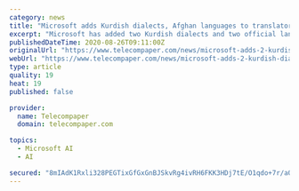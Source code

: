 ```yaml
---
category: news
title: "Microsoft adds Kurdish dialects, Afghan languages to translator"
excerpt: "Microsoft has added two Kurdish dialects and two official languages of Afghanistan to Microsoft Translator. Users are now able to translate to or from Northern and Central Kurdish, as well as Dari and"
publishedDateTime: 2020-08-26T09:11:00Z
originalUrl: "https://www.telecompaper.com/news/microsoft-adds-2-kurdish-dialects-and-2-afghan-languages-to-translator--1351456"
webUrl: "https://www.telecompaper.com/news/microsoft-adds-2-kurdish-dialects-and-2-afghan-languages-to-translator--1351456"
type: article
quality: 19
heat: 19
published: false

provider:
  name: Telecompaper
  domain: telecompaper.com

topics:
  - Microsoft AI
  - AI

secured: "8mIAdK1Rxli328PEGTixGfGxGnBJSkvRg4ivRH6FKK3HDj7tE/O1qdo+7r/aOA5vH2UnHEvSeEXJtZ9zUzF7bPu7JeGWv1ONHmfivd2IjRi2EFkteb8PvScPQHGmSCXzzrRWiId5CfcdoiO6/0eAILlV5EPK/KXwr7sOZAkk70Oc78UFGrrlzP9QL1b1I/Dg0os+emH0En2QbsQt0vmQZTR64R4ItFVxjfyNQj6CAJm9OXk5KhHKB556Xb6Za19x+uwUMT0IKd+5fn7l+qXRUInRENZOR4+fuGBmcxXURwI/N4su1mwQhR3Eyp8oMrxBcarE2m6ov/xOluQFv9jhJ+aWxhZDqeoi69JjEEyJcB4=;ex16y8z+XaNBvxfxMoZ0bQ=="
---
```


